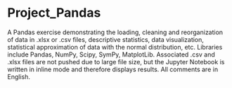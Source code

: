 # Project_Pandas
A Pandas exercise demonstrating the loading, cleaning and reorganization of data in .xlsx or .csv files, descriptive statistics, data visualization, statistical approximation of data with the normal distribution, etc. Libraries include Pandas, NumPy, Scipy, SymPy, MatplotLib. Associated .csv and .xlsx files are not pushed due to large file size, but the Jupyter Notebook is written in inline mode and therefore displays results. All comments are in English.
